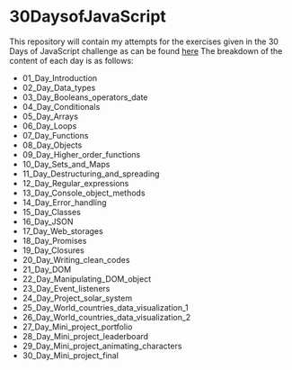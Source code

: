 # 30DaysofJavaScript
This repository will contain my attempts for the exercises given in the  30 Days of JavaScript challenge as can be found [here](<https://github.com/Asabeneh/30-Days-Of-JavaScript>)
The breakdown of the content of each day is as follows:
- 01_Day_Introduction
- 02_Day_Data_types
- 03_Day_Booleans_operators_date
- 04_Day_Conditionals
- 05_Day_Arrays
- 06_Day_Loops
- 07_Day_Functions
- 08_Day_Objects
- 09_Day_Higher_order_functions
- 10_Day_Sets_and_Maps
- 11_Day_Destructuring_and_spreading
- 12_Day_Regular_expressions
- 13_Day_Console_object_methods
- 14_Day_Error_handling
- 15_Day_Classes
- 16_Day_JSON
- 17_Day_Web_storages
- 18_Day_Promises
- 19_Day_Closures
- 20_Day_Writing_clean_codes
- 21_Day_DOM
- 22_Day_Manipulating_DOM_object
- 23_Day_Event_listeners
- 24_Day_Project_solar_system
- 25_Day_World_countries_data_visualization_1
- 26_Day_World_countries_data_visualization_2
- 27_Day_Mini_project_portfolio
- 28_Day_Mini_project_leaderboard
- 29_Day_Mini_project_animating_characters
- 30_Day_Mini_project_final
